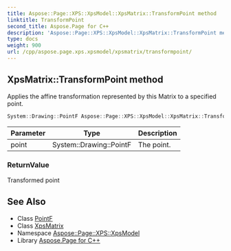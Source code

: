 ```yaml
---
title: Aspose::Page::XPS::XpsModel::XpsMatrix::TransformPoint method
linktitle: TransformPoint
second_title: Aspose.Page for C++
description: 'Aspose::Page::XPS::XpsModel::XpsMatrix::TransformPoint method. Applies the affine transformation represented by this Matrix to a specified point in C++.'
type: docs
weight: 900
url: /cpp/aspose.page.xps.xpsmodel/xpsmatrix/transformpoint/
---
```

## XpsMatrix::TransformPoint method


Applies the affine transformation represented by this Matrix to a specified point.

```cpp
System::Drawing::PointF Aspose::Page::XPS::XpsModel::XpsMatrix::TransformPoint(System::Drawing::PointF point)
```


| Parameter | Type | Description |
| --- | --- | --- |
| point | System::Drawing::PointF | The point. |

### ReturnValue

Transformed point

## See Also

* Class [PointF](../../../system.drawing/pointf/)
* Class [XpsMatrix](../)
* Namespace [Aspose::Page::XPS::XpsModel](../../)
* Library [Aspose.Page for C++](../../../)
